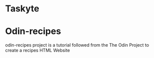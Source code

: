 # Taskyte


# Odin-recipes
odin-recipes project is a tutorial followed from the The Odin Project to create a recipes HTML Website